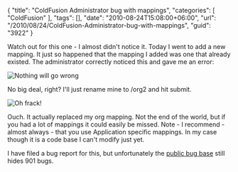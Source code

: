 {
	"title": "ColdFusion Administrator bug with mappings",
	"categories": [
		"ColdFusion"
	],
	"tags": [],
	"date": "2010-08-24T15:08:00+06:00",
	"url": "/2010/08/24/ColdFusion-Administrator-bug-with-mappings",
	"guid": "3922"
}

Watch out for this one - I almost didn't notice it. Today I went to add a new mapping. It just so happened that the mapping I added was one that already existed. The administrator correctly noticed this and gave me an error:

<img src="http://static.raymondcamden.com/images/Capture18.PNG" title="Nothing will go wrong" />

No big deal, right? I'll just rename mine to /org2 and hit submit.

<img src="http://static.raymondcamden.com/images/cfjedi/Capture19.PNG" title="Oh frack!" />

Ouch. It actually replaced my org mapping. Not the end of the world, but if you had a lot of mappings it could easily be missed. Note - I recommend - almost always - that you use Application specific mappings. In my case though it is a code base I can't modify just yet.

I have filed a bug report for this, but unfortunately the <a href="http://cfbugs.adobe.com/cfbugreport/flexbugui/cfbugtracker/main.html">public bug base</a> still hides 901 bugs.